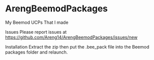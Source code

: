 # ArengBeemodPackages
My Beemod UCPs That I made

Issues
Please report issues at 
https://github.com/Areng14/ArengBeemodPackages/issues/new

Installation
Extract the zip then put the .bee_pack file into the Beemod packages folder and relaunch.
 
